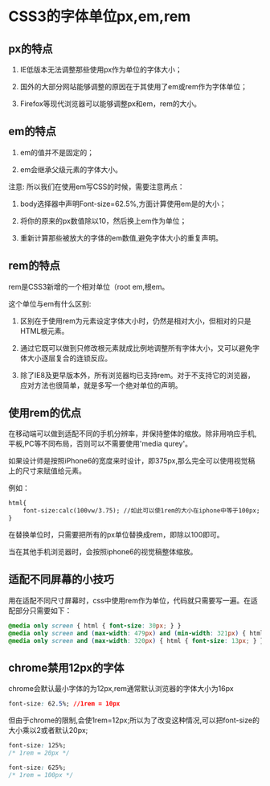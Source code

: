 # CSS3的字体单位px,em,rem

## px的特点

1. IE低版本无法调整那些使用px作为单位的字体大小；

2. 国外的大部分网站能够调整的原因在于其使用了em或rem作为字体单位；

3. Firefox等现代浏览器可以能够调整px和em，rem的大小。

## em的特点

1. em的值并不是固定的；

2. em会继承父级元素的字体大小。

注意:
所以我们在使用em写CSS的时候，需要注意两点：

1. body选择器中声明Font-size=62.5%,方面计算使用em是的大小；

2. 将你的原来的px数值除以10，然后换上em作为单位；

3. 重新计算那些被放大的字体的em数值,避免字体大小的重复声明。

## rem的特点

rem是CSS3新增的一个相对单位（root em,根em。

这个单位与em有什么区别:

1. 区别在于使用rem为元素设定字体大小时，仍然是相对大小，但相对的只是HTML根元素。

2. 通过它既可以做到只修改根元素就成比例地调整所有字体大小，又可以避免字体大小逐层复合的连锁反应。

3. 除了IE8及更早版本外，所有浏览器均已支持rem。对于不支持它的浏览器，应对方法也很简单，就是多写一个绝对单位的声明。


## 使用rem的优点

在移动端可以做到适配不同的手机分辨率，并保持整体的缩放。除非用响应手机,平板,PC等不同布局，否则可以不需要使用'media qurey'。

如果设计师是按照iPhone6的宽度来时设计，即375px,那么完全可以使用视觉稿上的尺寸来赋值给元素。

例如：
```html
html{
	font-size:calc(100vw/3.75); //如此可以使1rem的大小在iphone中等于100px;
}
```

在替换单位时，只需要把所有的px单位替换成rem，即除以100即可。

当在其他手机浏览器时，会按照iphone6的视觉稿整体缩放。


## 适配不同屏幕的小技巧

用在适配不同尺寸屏幕时，css中使用rem作为单位，代码就只需要写一遍。在适配部分只需要如下：

```css
@media only screen { html { font-size: 30px; } }
@media only screen and (max-width: 479px) and (min-width: 321px) { html { font-size: 15px; } }
@media only screen and (max-width: 320px) { html { font-size: 13px; } }

```

## chrome禁用12px的字体

chrome会默认最小字体的为12px,rem通常默认浏览器的字体大小为16px

```css
font-size: 62.5%; //1rem = 10px
```

但由于chrome的限制,会使1rem=12px;所以为了改变这种情况,可以把font-size的大小乘以2或者默认20px;

```css
font-size: 125%; 
/* 1rem = 20px */

font-size: 625%;
/* 1rem = 100px */	
```















